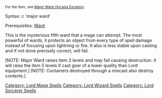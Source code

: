 <small>For the item, see [Major Ward (Arcana
Excelsis)](Major_Ward_(Arcana_Excelsis) "wikilink").</small>

Syntax: c 'major ward' <item>

Prerequisites:
[Ward](http://avatar.melanarchy.info/index.php?title=Ward)

This is the mysterious fifth ward that a mage can attempt. The most
powerful of wards, it protects an object from every type of spell damage
instead of focusing upon lightning or fire. It also is less stable upon
casting and if not done precisely correct, will fail.

\[NOTE: Major Ward raises item 2 levels and may fail causing
destruction. It will raise the item 5 levels if cast gear of a lower
quality than Lord equipment.\] \[NOTE: Containers destroyed through a
miscast also destroy contents.\]

[Category: Lord Mage Spells](Category:_Lord_Mage_Spells "wikilink")
[Category: Lord Wizard Spells](Category:_Lord_Wizard_Spells "wikilink")
[Category: Lord Sorcerer
Spells](Category:_Lord_Sorcerer_Spells "wikilink")
